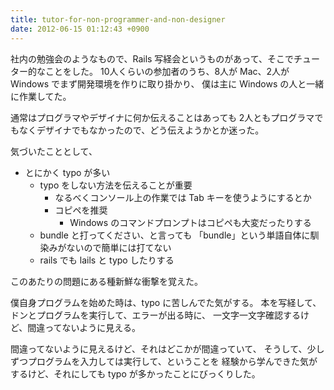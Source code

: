 ```yaml
---
title: tutor-for-non-programmer-and-non-designer
date: 2012-06-15 01:12:43 +0900
---
```


社内の勉強会のようなもので、Rails 写経会というものがあって、そこでチューター的なことをした。
10人くらいの参加者のうち、8人が Mac、2人が Windows でまず開発環境を作りに取り掛かり、
僕は主に Windows の人と一緒に作業してた。

通常はプログラマやデザイナに何か伝えることはあっても
2人ともプログラマでもなくデザイナでもなかったので、どう伝えようかとか迷った。

気づいたこととして、

* とにかく typo が多い
  * typo をしない方法を伝えることが重要
    * なるべくコンソール上の作業では Tab キーを使うようにするとか
    * コピペを推奨
      * Windows のコマンドプロンプトはコピペも大変だったりする
  * bundle と打ってください、と言っても 「bundle」という単語自体に馴染みがないので簡単には打てない
  * rails でも lails と typo したりする

このあたりの問題にある種新鮮な衝撃を覚えた。

僕自身プログラムを始めた時は、typo に苦しんでた気がする。
本を写経して、ドンとプログラムを実行して、エラーが出る時に、
一文字一文字確認するけど、間違ってないように見える。

間違ってないように見えるけど、それはどこかが間違っていて、
そうして、少しずつプログラムを入力しては実行して、ということを
経験から学んできた気がするけど、それにしても typo が多かったことにびっくりした。

